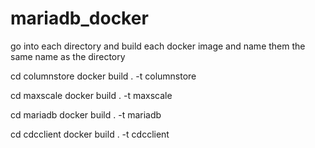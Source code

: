 # mariadb_docker

go into each directory and build each docker image and name them the same name as the directory


cd columnstore
docker build . -t columnstore

cd maxscale
docker build . -t maxscale

cd mariadb
docker build . -t mariadb

cd cdcclient
docker build . -t cdcclient
